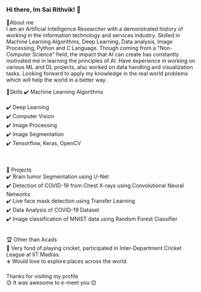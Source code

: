 ### Hi there, Im Sai Rithvik! 👋

<!--
**SaiRithvik/SaiRithvik** is a ✨ _special_ ✨ repository because its `README.md` (this file) appears on your GitHub profile.

Here are some ideas to get you started:

- 🔭 I’m currently working on ...
- 🌱 I’m currently learning ...
- 👯 I’m looking to collaborate on ...
- 🤔 I’m looking for help with ...
- 💬 Ask me about ...
- 📫 How to reach me: 
- 😄 Pronouns: ...
- ⚡ Fun fact: ...
-->
 
🚀About me <br/>
I am an Artificial Intelligence Researcher with a demonstrated history of working in the information technology and services industry. Skilled in Machine Learning Algorithms, Deep Learning, Data analysis, Image Processing, Python and C Language. Though coming from a "Non-Computer Science" field, the impact that AI can create has constantly motivated me in learning the principles of AI. Have experience in working on various ML and DL projects, also worked on data handling and visualization tasks. Looking forward to apply my knowledge in the real world problems which will help the world in a better way. <br/>

📌Skills
✔️ Machine Learning Algorithms<br/>     
✔️ Deep Learning<br/>
✔️ Computer Vision<br/>
✔️ Image Processing<br/>
✔️ Image Segmentation<br/>
✔️ Tensorflow, Keras, OpenCV<br/>                                           
<br/>

📌 Projects <br/>
✔️ Brain tumor Segmentation using U-Net<br/>
✔️ Detection of COVID-19 from Chest X-rays using Convolutional Neural Networks<br/>
✔️ Live face mask detection using Transfer Learning<br/>
✔️ Data Analysis of COVID-19 Dataset<br/>
✔️ Image classification of MNIST data using Random Forest Classifier<br/>

<br/>
🏆 Other than Acads<br/>
🏏 Very fond of playing cricket, participated in Inter-Department Cricket League at IIT Madras.<br/>
✈️ Would love to explore places across the world.<br/>
<br/>
Thanks for visiting my profile<br/>
😊 It was awesome to e-meet you 😊





